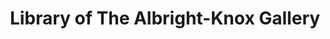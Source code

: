 ---
layout: repo
title: "Library of The Albright-Knox Gallery"
id: 19050
permalink: repos/19050/
---